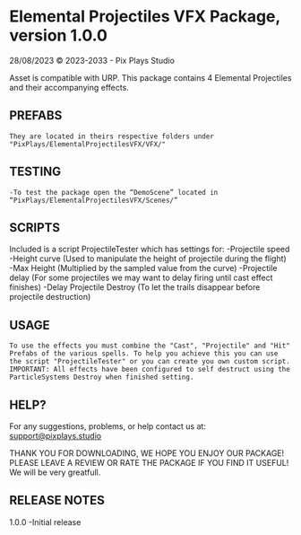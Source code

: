 # Elemental Projectiles VFX Package, version 1.0.0
28/08/2023
© 2023-2033 - Pix Plays Studio

Asset is compatible with URP.
This package contains 4 Elemental Projectiles and their accompanying effects.

PREFABS
--------------------
    They are located in theirs respective folders under "PixPlays/ElementalProjectilesVFX/VFX/"

TESTING
--------------------
    -To test the package open the “DemoScene” located in “PixPlays/ElementalProjectilesVFX/Scenes/”

SCRIPTS
--------------------
Included is a script ProjectileTester which has settings for:
    -Projectile speed
    -Height curve (Used to manipulate the height of projectile during the flight)
    -Max Height (Multiplied by the sampled value from the curve)
    -Projectile delay (For some projectiles we may want to delay firing until cast effect finishes)
    -Delay Projectile Destroy (To let the trails disappear before projectile destruction)

USAGE
--------------------
    To use the effects you must combine the "Cast", "Projectile" and "Hit" Prefabs of the various spells. To help you achieve this you can use the script "ProjectileTester" or you can create you own custom script.
    IMPORTANT: All effects have been configured to self destruct using the ParticleSystems Destroy when finished setting.


HELP?
--------------------
For any suggestions, problems, or help contact us at:
support@pixplays.studio 

THANK YOU FOR DOWNLOADING, WE HOPE YOU ENJOY OUR PACKAGE!
PLEASE LEAVE A REVIEW OR RATE THE PACKAGE IF YOU FIND IT USEFUL!
We will be very greatfull.

RELEASE NOTES
-------------
1.0.0
-Initial release


